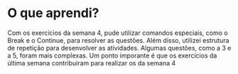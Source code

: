 # O que aprendi?

Com os exercícios da semana 4, pude utilizar comandos especiais, como o Break e o Continue, para resolver as questões. Além disso, utilizei estrutura de repetição para desenvolver as atividades. Algumas questões, como a 3 e a 5, foram mais complexas. Um ponto imporante é que os exercícios da última semana contribuiram para realizar os da semana 4